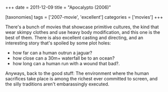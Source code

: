 +++
date = 2011-12-09
title = "Apocalypto (2006)"

[taxonomies]
tags = ['2007-movie', 'excellent']
categories = ['movies']
+++

There\'s a bunch of movies that showcase primitive cultures, the kind
that wear skimpy clothes and use heavy body modification, and this one
is the best of them. There is also excellent casting and directing, and
an interesting story that\'s spoiled by some plot holes:

-   how far can a human outrun a jaguar?
-   how close can a 30m+ waterfall be to an ocean?
-   how long can a human run with a wound that bad?.

Anyways, back to the good stuff: The environment where the human
sacrifices take place is among the richest ever committed to screen, and
the silly traditions aren\'t embarassingly executed.
